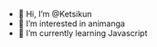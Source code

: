 - 👋 Hi, I’m @Ketsikun
- 👀 I’m interested in animanga
- 🌱 I’m currently learning Javascript
<!---
Ketsikun/Ketsikun is a ✨ special ✨ repository because its `README.md` (this file) appears on your GitHub profile.
You can click the Preview link to take a look at your changes.
--->

